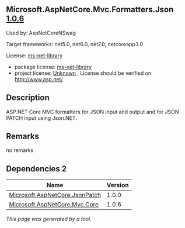 Microsoft.AspNetCore.Mvc.Formatters.Json [1.0.6](https://www.nuget.org/packages/Microsoft.AspNetCore.Mvc.Formatters.Json/1.0.6)
--------------------

Used by: AspNetCoreNSwag

Target frameworks: net5.0, net6.0, net7.0, netcoreapp3.0

License: [ms-net-library](../../../../licenses/ms-net-library) 

- package license: [ms-net-library](http://www.microsoft.com/web/webpi/eula/net_library_eula_enu.htm) 
- project license: [Unknown](http://www.asp.net/) , License should be verified on http://www.asp.net/

Description
-----------
ASP.NET Core MVC formatters for JSON input and output and for JSON PATCH input using Json.NET.

Remarks
-----------
no remarks


Dependencies 2
-----------

|Name|Version|
|----------|:----|
|[Microsoft.AspNetCore.JsonPatch](../../../../packages/nuget.org/microsoft.aspnetcore.jsonpatch/1.0.0)|1.0.0|
|[Microsoft.AspNetCore.Mvc.Core](../../../../packages/nuget.org/microsoft.aspnetcore.mvc.core/1.0.6)|1.0.6|

*This page was generated by a tool.*